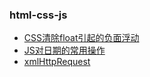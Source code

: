### html-css-js

- [CSS清除float引起的负面浮动](./html-css-js/clearing-negative-float-by-css.md)
- [JS对日期的常用操作](./html-css-js/common-operation-for-date-by-js.md)
- [xmlHttpRequest](./html-css-js/usage-of-xmlHttpRequest.md)
